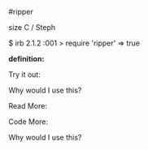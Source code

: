 #ripper

size C / Steph

$ irb
2.1.2 :001 > require 'ripper'
 => true

**definition:**

Try it out:


Why would I use this?

Read More:

Code More:

Why would I use this?


